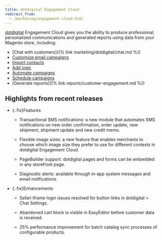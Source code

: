 ```yaml
---
title: dotdigital Engagement Cloud
redirect_from:
  - /marketing/engagement-cloud.html
---
```


[dotdigital][1] Engagement Cloud gives you the ability to produce professional, personalized communications and generated reports using data from your Magento store, including:

- [Chat with customers]({% link marketing/dotdigital/chat.md %})
- [Customize email campaigns][2]
- [Import contacts][3]
- [Add logic][4]
- [Automate campaigns][5]
- [Schedule campaigns][6]
- [Generate reports]({% link reports/customer-engagement.md %})

## Highlights from recent releases

- {:.fix}Features

   - Transactional SMS notifications: a new module that automates SMS notifications on new order confirmation, order update, new shipment, shipment update and new credit memo.

   - Flexible image sizes: a new feature that enables merchants to choose which image size they prefer to use for different contexts in dotdigital Engagement Cloud. 

   - PageBuilder support: dotdigital pages and forms can be embedded in any storefront page.

   - Diagnostic alerts: available through in-app system messages and email notifications.

- {:.fix}Enhancements

   - Safari iframe login issues resolved for button links in dotdigital > Chat Settings.

   - Abandoned cart block is visible in EasyEditor before customer data is received.

   - 25% performance improvement for batch catalog sync processes of configurable products.

[1]: https://dotdigital.com/
[2]: https://support.dotdigital.com/hc/en-gb/articles/115001930050-Email-campaigns-an-overview
[3]: https://support.dotdigital.com/hc/en-gb/articles/212211898-Importing-contacts-into-an-address-book
[4]: https://support.dotdigital.com/hc/en-gb/articles/212213938-Using-decisions-to-branch-automated-programs
[5]: https://support.dotdigital.com/hc/en-gb/articles/212213998-Automated-and-triggered-campaigns-an-overview
[6]: https://support.dotdigital.com/hc/en-gb/articles/212213998-Automated-and-triggered-campaigns-an-overview
